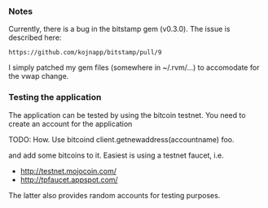 ### Notes

Currently, there is a bug in the bitstamp gem (v0.3.0). The issue is
described here:

    https://github.com/kojnapp/bitstamp/pull/9

I simply patched my gem files (somewhere in ~/.rvm/...) to accomodate
for the vwap change.

### Testing the application

The application can be tested by using the bitcoin testnet. You need to
create an account for the application

TODO: How. Use bitcoind client.getnewaddress(accountname) foo.

and add some bitcoins to it. Easiest is using a testnet faucet, i.e.

 * http://testnet.mojocoin.com/
 * http://tpfaucet.appspot.com/

The latter also provides random accounts for testing purposes.
